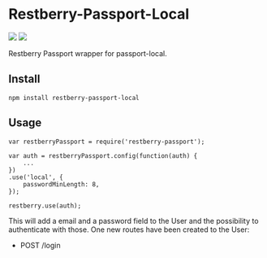 Restberry-Passport-Local
========================

[![](https://img.shields.io/npm/v/restberry-passport-local.svg)](https://www.npmjs.com/package/restberry-passport-local) [![](https://img.shields.io/npm/dm/restberry-passport-local.svg)](https://www.npmjs.com/package/restberry-passport-local)

Restberry Passport wrapper for passport-local.

## Install

```
npm install restberry-passport-local
```

## Usage

```
var restberryPassport = require('restberry-passport');

var auth = restberryPassport.config(function(auth) {
    ...
})
.use('local', {
    passwordMinLength: 8,
});

restberry.use(auth);
```

This will add a email and a password field to the User and the possibility to
authenticate with those. One new routes have been created to the User:
- POST /login
